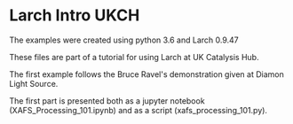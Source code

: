 # Larch Intro UKCH

The examples were created using python 3.6 and Larch 0.9.47

These files are part of a tutorial for using Larch at UK Catalysis Hub.

The first example follows the Bruce Ravel's demonstration given at Diamon Light Source.

The first part is presented both as a jupyter notebook (XAFS_Processing_101.ipynb) and as a script (xafs_processing_101.py). 



